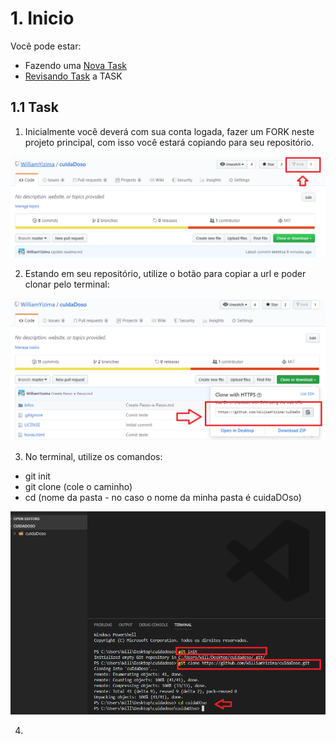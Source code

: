 # 1. Inicio

Você pode estar:
- Fazendo uma [Nova Task](#11-Task)
- [Revisando Task](#11-Task) a TASK 

## 1.1 Task

1. Inicialmente você deverá com sua conta logada, fazer um FORK neste projeto principal, com isso você estará copiando para seu repositório.

![dando fork no projeto](img/01.png)


2. Estando em seu repositório, utilize o botão para copiar a url e poder clonar pelo terminal:

![clonando](img/02.png)

3. No terminal, utilize os comandos:
- git init
- git clone (cole o caminho)
- cd (nome da pasta - no caso o nome da minha pasta é cuidaDOso)

![pegando pelo git](img/03.png)

4. 
